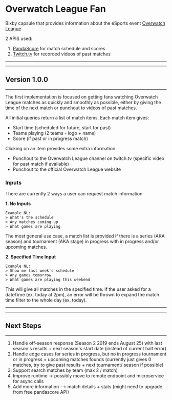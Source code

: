 # Overwatch League Fan
Bixby capsule that provides information about the eSports event [Overwatch League](https://overwatchleague.com/)

2 APIS used:
1. [PandaScore](https;//pandascore.co/) for match schedule and scores
2. [Twitch.tv](https://dev.twitch.tv/) for recorded videos of past matches
---
---
## Version  1.0.0
---
The first implementation is focused on getting fans watching Overwatch League matches as quickly and smoothly as possible, either by giving the time of the next match or punchout to videos of past matches.

All initial queries return a list of match items. Each match item gives:
- Start time (scheduled for future, start for past)
- Teams playing (2 teams - logo + name)
- Score (if past or in progress match)

Clicking on an item provides some extra information
- Punchout to the Overwatch League channel on twitch.tv (specific video for past match if available)
- Punchout to the official Overwatch League website

### Inputs
There are currently 2 ways a user can request match information

**1. No Inputs**
```
Example NL:
> What's the schedule
> Any matches coming up
> What games are playing
```

The most general use case, a match list is provided if there is a series (AKA season) and tournament (AKA stage) in progress with in progress and/or upcoming matches.

**2. Specified Time Input**
```
Example NL:
> Show me last week's schedule
> Any games tomorrow
> What games are playing this weekend
```

This will give all matches in the specified time. If the user asked for a dateTime (ex. today at 2pm), an error will be thrown to expand the match time filter to the whole day (ex. today).

---
---
## Next Steps
---
1. Handle off-season response (Season 2 2019 ends August 25) with last season's results + next season's start date (instead of current halt error)
2. Handle edge cases for series in progress, but no in progress tournament or in progress + upcoming matches founds (currently just gives 0 matches, try to give past results + next tournament/ season if possible)
3. Support search matches by team (max 2 / match)
4. Improve runtime -> possibly move to remote endpoint and microservice for async calls
5. Add more information --> match details + stats (might need to upgrade from free pandascore API)
